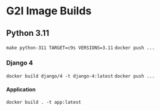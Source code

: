 # G2I Image Builds

## Python 3.11

`make python-311 TARGET=c9s VERSIONS=3.11`
`docker push ...`

### Django 4

`docker build django/4 -t django-4:latest`
`docker push ...`

#### Application

`docker build . -t app:latest`
